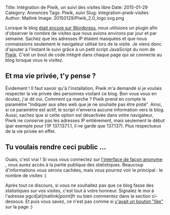 Title: Intégration de Piwik, un suivi des visites libre
Date: 2015-01-29
Category: Annonces
Tags: Piwik, suivi
Slug: integration-piwik-visites
Author: Matlink
Image: 20150129/Piwik_2.0_logo.svg.png

Lorsque le blog [était encore sur Wordpress]({filename}refonte-pgcd.md), nous utilisions un plugin afin d'observer le nombre de visites que nous avions environs par jour et par semaine. Sachez que les adresses IP étaient masquées et que nous connaissions seulement le navigateur utilisé lors de la visite. 
Je viens donc d'ajouter à l'instant le suivi grâce à un petit script JavaScript du nom de [Piwik](http://piwik.org). C'est un bout de code intégré dans chaque page qui se connecte au blog lorsque vous le visitez. 

Et ma vie privée, t'y pense ?
-----------------------------
Évidement ! Il faut savoir qu'à l'installation, Piwik m'a demandé si je voulais respecter la vie privée des personnes visitant ce blog. Bon vous vous en doutez, j'ai dit oui. Comment ça marche ? Piwik prend en compte le paramètre "Indiquer aux sites web que je ne souhaite pas être pisté". Ainsi, si ce paramètre est actif, le script n'enverra aucune information vers le blog. Aussi, sachez que si cette option est désactivée dans votre navigateur, Piwik ne conserve pas les adresses IP entièrement, mais seulement le début (par exemple pour l'IP 137.137.1.1, il ne garde que 137.137). Plus respectueux de la vie privée en effet. 

Tu voulais rendre ceci public ...
-----------------------------------
Ouais, c'est vrai ! Si vous vous connectez sur [l'interface de façon anonyme ](https://fr.matlink.fr/piwik), vous aurez accès à la partie publique des statistiques. Beaucoup d'informations vous serons cachées, mais vous pourrez voir le principal : le nombre de visites :)

Après tout ce discours, si vous ne souhaitez pas que ce blog fasse des statistiques sur vos visites, c'est tout à votre honneur. Signalez le moi à l'adresse pgcd[at]matlink[point]fr ou bien commentez dans la section ci-dessous. Et puis vous savez, ce n'est pas comme si [y'avait un bouton "like"](https://www.abine.com/blog/2012/how-facebook-buttons-track-you/) sur la page :)